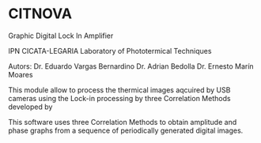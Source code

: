 # CITNOVA
Graphic Digital Lock In Amplifier

IPN CICATA-LEGARIA Laboratory of Phototermical Techniques

Autors: Dr. Eduardo Vargas Bernardino Dr. Adrian Bedolla Dr. Ernesto Marín Moares

This module allow to process the thermical images aqcuired by USB cameras using the Lock-in processing by three Correlation Methods developed by

This software uses three Correlation Methods to obtain amplitude and phase graphs from a sequence of periodically generated digital images.
